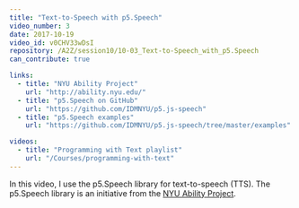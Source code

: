```yaml
---
title: "Text-to-Speech with p5.Speech"
video_number: 3
date: 2017-10-19
video_id: v0CHV33wDsI
repository: /A2Z/session10/10-03_Text-to-Speech_with_p5.Speech
can_contribute: true

links:
  - title: "NYU Ability Project"
    url: "http://ability.nyu.edu/"
  - title: "p5.Speech on GitHub"
    url: "https://github.com/IDMNYU/p5.js-speech"
  - title: "p5.Speech examples"
    url: "https://github.com/IDMNYU/p5.js-speech/tree/master/examples"

videos:
  - title: "Programming with Text playlist"
    url: "/Courses/programming-with-text"
---
```


In this video, I use the p5.Speech library for text-to-speech (TTS). The p5.Speech library is an initiative from the [NYU Ability Project](http://ability.nyu.edu/p5.js-speech/).
